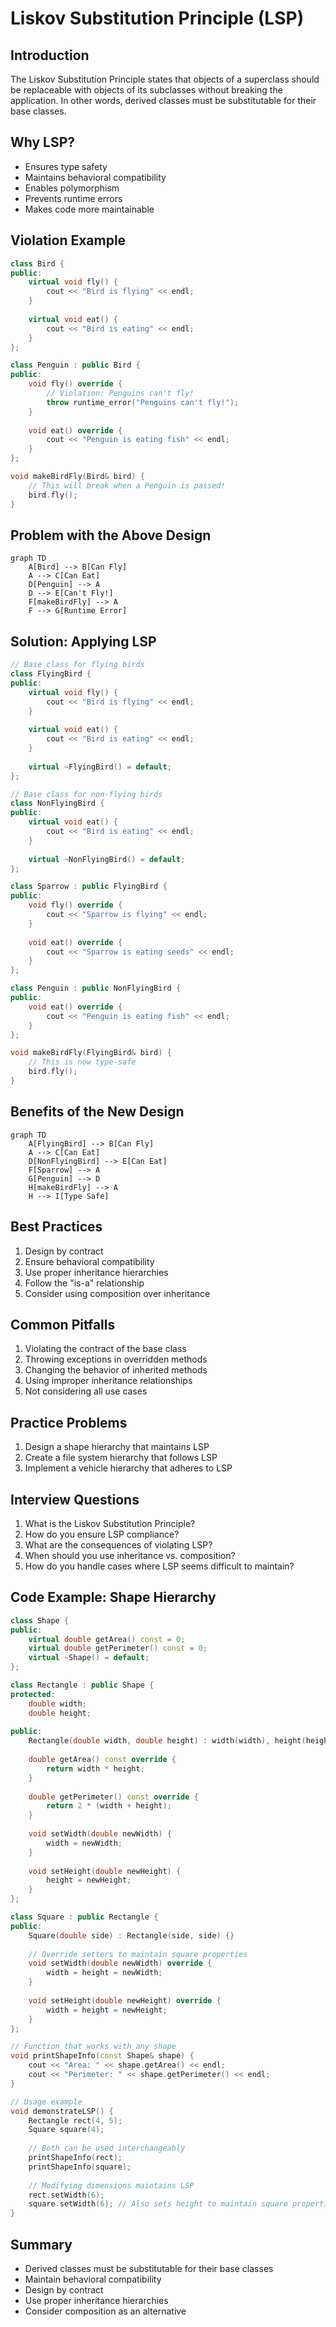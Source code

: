 # Liskov Substitution Principle (LSP)

## Introduction
The Liskov Substitution Principle states that objects of a superclass should be replaceable with objects of its subclasses without breaking the application. In other words, derived classes must be substitutable for their base classes.

## Why LSP?
- Ensures type safety
- Maintains behavioral compatibility
- Enables polymorphism
- Prevents runtime errors
- Makes code more maintainable

## Violation Example
```cpp
class Bird {
public:
    virtual void fly() {
        cout << "Bird is flying" << endl;
    }
    
    virtual void eat() {
        cout << "Bird is eating" << endl;
    }
};

class Penguin : public Bird {
public:
    void fly() override {
        // Violation: Penguins can't fly!
        throw runtime_error("Penguins can't fly!");
    }
    
    void eat() override {
        cout << "Penguin is eating fish" << endl;
    }
};

void makeBirdFly(Bird& bird) {
    // This will break when a Penguin is passed!
    bird.fly();
}
```

## Problem with the Above Design
```mermaid
graph TD
    A[Bird] --> B[Can Fly]
    A --> C[Can Eat]
    D[Penguin] --> A
    D --> E[Can't Fly!]
    F[makeBirdFly] --> A
    F --> G[Runtime Error]
```

## Solution: Applying LSP
```cpp
// Base class for flying birds
class FlyingBird {
public:
    virtual void fly() {
        cout << "Bird is flying" << endl;
    }
    
    virtual void eat() {
        cout << "Bird is eating" << endl;
    }
    
    virtual ~FlyingBird() = default;
};

// Base class for non-flying birds
class NonFlyingBird {
public:
    virtual void eat() {
        cout << "Bird is eating" << endl;
    }
    
    virtual ~NonFlyingBird() = default;
};

class Sparrow : public FlyingBird {
public:
    void fly() override {
        cout << "Sparrow is flying" << endl;
    }
    
    void eat() override {
        cout << "Sparrow is eating seeds" << endl;
    }
};

class Penguin : public NonFlyingBird {
public:
    void eat() override {
        cout << "Penguin is eating fish" << endl;
    }
};

void makeBirdFly(FlyingBird& bird) {
    // This is now type-safe
    bird.fly();
}
```

## Benefits of the New Design
```mermaid
graph TD
    A[FlyingBird] --> B[Can Fly]
    A --> C[Can Eat]
    D[NonFlyingBird] --> E[Can Eat]
    F[Sparrow] --> A
    G[Penguin] --> D
    H[makeBirdFly] --> A
    H --> I[Type Safe]
```

## Best Practices
1. Design by contract
2. Ensure behavioral compatibility
3. Use proper inheritance hierarchies
4. Follow the "is-a" relationship
5. Consider using composition over inheritance

## Common Pitfalls
1. Violating the contract of the base class
2. Throwing exceptions in overridden methods
3. Changing the behavior of inherited methods
4. Using improper inheritance relationships
5. Not considering all use cases

## Practice Problems
1. Design a shape hierarchy that maintains LSP
2. Create a file system hierarchy that follows LSP
3. Implement a vehicle hierarchy that adheres to LSP

## Interview Questions
1. What is the Liskov Substitution Principle?
2. How do you ensure LSP compliance?
3. What are the consequences of violating LSP?
4. When should you use inheritance vs. composition?
5. How do you handle cases where LSP seems difficult to maintain?

## Code Example: Shape Hierarchy
```cpp
class Shape {
public:
    virtual double getArea() const = 0;
    virtual double getPerimeter() const = 0;
    virtual ~Shape() = default;
};

class Rectangle : public Shape {
protected:
    double width;
    double height;
    
public:
    Rectangle(double width, double height) : width(width), height(height) {}
    
    double getArea() const override {
        return width * height;
    }
    
    double getPerimeter() const override {
        return 2 * (width + height);
    }
    
    void setWidth(double newWidth) {
        width = newWidth;
    }
    
    void setHeight(double newHeight) {
        height = newHeight;
    }
};

class Square : public Rectangle {
public:
    Square(double side) : Rectangle(side, side) {}
    
    // Override setters to maintain square properties
    void setWidth(double newWidth) override {
        width = height = newWidth;
    }
    
    void setHeight(double newHeight) override {
        width = height = newHeight;
    }
};

// Function that works with any shape
void printShapeInfo(const Shape& shape) {
    cout << "Area: " << shape.getArea() << endl;
    cout << "Perimeter: " << shape.getPerimeter() << endl;
}

// Usage example
void demonstrateLSP() {
    Rectangle rect(4, 5);
    Square square(4);
    
    // Both can be used interchangeably
    printShapeInfo(rect);
    printShapeInfo(square);
    
    // Modifying dimensions maintains LSP
    rect.setWidth(6);
    square.setWidth(6); // Also sets height to maintain square properties
}
```

## Summary
- Derived classes must be substitutable for their base classes
- Maintain behavioral compatibility
- Design by contract
- Use proper inheritance hierarchies
- Consider composition as an alternative 